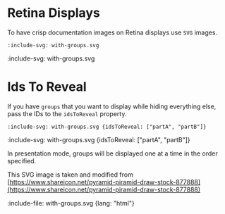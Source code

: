 # Retina Displays

To have crisp documentation images on Retina displays use `SVG` images.

    :include-svg: with-groups.svg
    
:include-svg: with-groups.svg
        
# Ids To Reveal

If you have `groups` that you want to display while hiding everything else, pass the IDs to the `idsToReveal` property. 

    :include-svg: with-groups.svg {idsToReveal: ["partA", "partB"]}
    
:include-svg: with-groups.svg {idsToReveal: ["partA", "partB"]}

In presentation mode, groups will be displayed one at a time in the order specified.

This SVG image is taken and modified from [https://www.shareicon.net/pyramid-piramid-draw-stock-877888](https://www.shareicon.net/pyramid-piramid-draw-stock-877888)

:include-file: with-groups.svg {lang: "html"}
